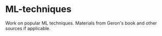 # ML-techniques
Work on popular ML techniques. Materials from Geron's book and other sources if applicable.
